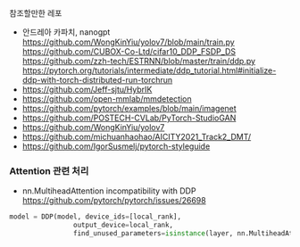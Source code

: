 참조할만한 레포
- 안드레아 카파치, nanogpt
https://github.com/WongKinYiu/yolov7/blob/main/train.py
https://github.com/CUBOX-Co-Ltd/cifar10_DDP_FSDP_DS
https://github.com/zzh-tech/ESTRNN/blob/master/train/ddp.py
https://pytorch.org/tutorials/intermediate/ddp_tutorial.html#initialize-ddp-with-torch-distributed-run-torchrun
- https://github.com/Jeff-sjtu/HybrIK
- https://github.com/open-mmlab/mmdetection
- https://github.com/pytorch/examples/blob/main/imagenet
- https://github.com/POSTECH-CVLab/PyTorch-StudioGAN
- https://github.com/WongKinYiu/yolov7
- https://github.com/michuanhaohao/AICITY2021_Track2_DMT/
- https://github.com/IgorSusmelj/pytorch-styleguide




### Attention 관련 처리
- nn.MultiheadAttention incompatibility with DDP https://github.com/pytorch/pytorch/issues/26698
```python
model = DDP(model, device_ids=[local_rank], 
                output_device=local_rank,
                find_unused_parameters=isinstance(layer, nn.MultiheadAttention) for layer in model.modules())

```